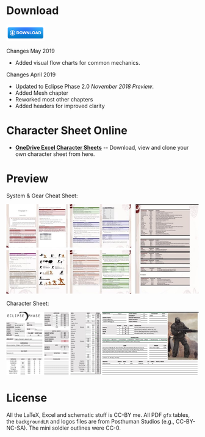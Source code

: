
# Download

[![Download](/gfx/download.jpg)](https://github.com/ralfbiedert/eclipse-phase-2-tools/releases/download/v2019-05-04/release-2019-05-04.zip)

Changes May 2019

* Added visual flow charts for common mechanics.


Changes April 2019

* Updated to Eclipse Phase 2.0 _November 2018 Preview_.
* Added Mesh chapter
* Reworked most other chapters
* Added headers for improved clarity

# Character Sheet Online

- [**OneDrive Excel Character Sheets**](https://1drv.ms/f/s!ApNUXXmnOvVxhbZzbXD7_0qGLCZvmQ) -- Download, view and clone your own character sheet from here.


# Preview

System & Gear Cheat Sheet:

![Preview](/gfx/preview-cheat-sheets-r1.jpg)


Character Sheet:

![Preview](/gfx/preview-character-sheet-r1.jpg)


# License

All the LaTeX, Excel and schematic stuff is CC-BY me. All PDF `gfx` tables, the `backgroundLR` and logos files are from Posthuman Studios (e.g., CC-BY-NC-SA). The mini soldier outlines were CC-0.
